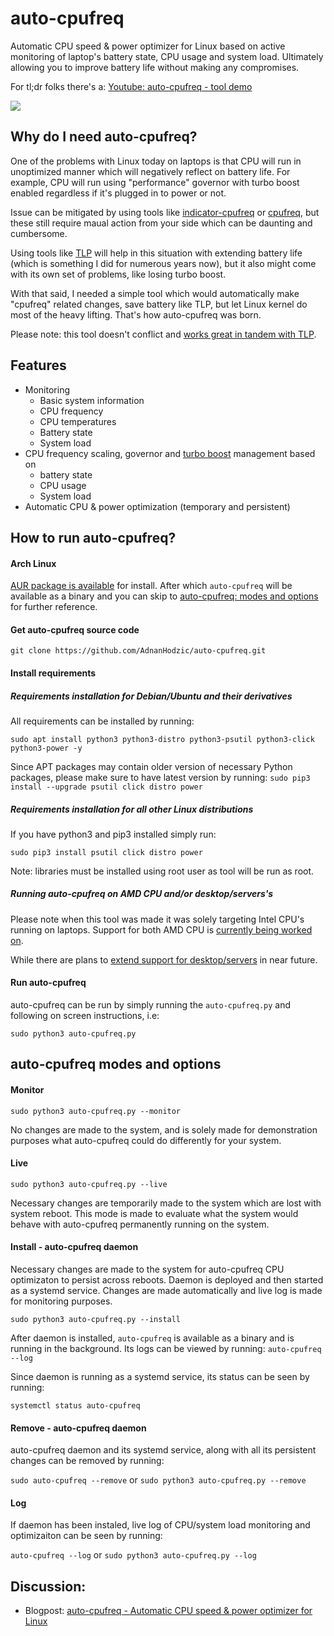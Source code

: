 # auto-cpufreq

Automatic CPU speed & power optimizer for Linux based on active monitoring of laptop's battery state, CPU usage and system load. Ultimately allowing you to improve battery life without making any compromises.

For tl;dr folks there's a: [Youtube: auto-cpufreq - tool demo](https://www.youtube.com/watch?v=QkYRpVEEIlg)

[![](http://img.youtube.com/vi/QkYRpVEEIlg/0.jpg)](http://www.youtube.com/watch?v=QkYRpVEEIlg"")


## Why do I need auto-cpufreq?

One of the problems with Linux today on laptops is that CPU will run in unoptimized manner which will negatively reflect on battery life. For example, CPU will run using "performance" governor with turbo boost enabled regardless if it's plugged in to power or not.

Issue can be mitigated by using tools like [indicator-cpufreq](https://itsfoss.com/cpufreq-ubuntu/) or [cpufreq](https://github.com/konkor/cpufreq), but these still require maual action from your side which can be daunting and cumbersome.

Using tools like [TLP](https://github.com/linrunner/TLP) will help in this situation with extending battery life (which is something I did for numerous years now), but it also might come with its own set of problems, like losing turbo boost.

With that said, I needed a simple tool which would automatically make "cpufreq" related changes, save battery like TLP, but let Linux kernel do most of the heavy lifting. That's how auto-cpufreq was born.

Please note: this tool doesn't conflict and [works great in tandem with TLP](https://www.reddit.com/r/linux/comments/ejxx9f/github_autocpufreq_automatic_cpu_speed_power/fd4y36k/).

## Features

* Monitoring 
  * Basic system information
  * CPU frequency
  * CPU temperatures
  * Battery state
  * System load
* CPU frequency scaling, governor and [turbo boost](https://en.wikipedia.org/wiki/Intel_Turbo_Boost) management based on
  * battery state
  * CPU usage
  * System load
* Automatic CPU & power optimization (temporary and persistent)

## How to run auto-cpufreq?

#### Arch Linux

[AUR package is available](https://aur.archlinux.org/packages/auto-cpufreq-git/) for install. After which `auto-cpufreq` will be available as a binary and you can skip to [auto-cpufreq: modes and options](https://github.com/AdnanHodzic/auto-cpufreq#auto-cpufreq-modes-and-options) for further reference.

#### Get auto-cpufreq source code

`git clone https://github.com/AdnanHodzic/auto-cpufreq.git`

#### Install requirements

##### Requirements installation for Debian/Ubuntu and their derivatives

All requirements can be installed by running:

`sudo apt install python3 python3-distro python3-psutil python3-click python3-power -y`

Since APT packages may contain older version of necessary Python packages, please make sure to have latest version by running:
`sudo pip3 install --upgrade psutil click distro power`

##### Requirements installation for all other Linux distributions

If you have python3 and pip3 installed simply run:

`sudo pip3 install psutil click distro power`

Note: libraries must be installed using root user as tool will be run as root.

##### Running auto-cpufreq on AMD CPU and/or desktop/servers's

Please note when this tool was made it was solely targeting Intel CPU's running on laptops. Support for both AMD CPU is [currently being worked on](https://github.com/AdnanHodzic/auto-cpufreq/issues/17). 

While there are plans to [extend support for desktop/servers](https://www.reddit.com/r/linux/comments/ejxx9f/github_autocpufreq_automatic_cpu_speed_power/fd5nodm/) in near future. 

#### Run auto-cpufreq

auto-cpufreq can be run by simply running the `auto-cpufreq.py` and following on screen instructions, i.e:

`sudo python3 auto-cpufreq.py`

## auto-cpufreq modes and options

#### Monitor

`sudo python3 auto-cpufreq.py --monitor`

No changes are made to the system, and is solely made for demonstration purposes what auto-cpufreq could do differently for your system.

#### Live

`sudo python3 auto-cpufreq.py --live`

Necessary changes are temporarily made to the system which are lost with system reboot. This mode is made to evaluate what the system would behave with auto-cpufreq permanently running on the system.

#### Install - auto-cpufreq daemon

Necessary changes are made to the system for auto-cpufreq CPU optimizaton to persist across reboots. Daemon is deployed and then started as a systemd service. Changes are made automatically and live log is made for monitoring purposes.

`sudo python3 auto-cpufreq.py --install`

After daemon is installed, `auto-cpufreq` is available as a binary and is running in the background. Its logs can be viewed by running: `auto-cpufreq --log`

Since daemon is running as a systemd service, its status can be seen by running:

`systemctl status auto-cpufreq`

#### Remove - auto-cpufreq daemon

auto-cpufreq daemon and its systemd service, along with all its persistent changes can be removed by running:

`sudo auto-cpufreq --remove`
or
`sudo python3 auto-cpufreq.py --remove`

#### Log

If daemon has been instaled, live log of CPU/system load monitoring and optimizaiton can be seen by running:

`auto-cpufreq --log`
or `sudo python3 auto-cpufreq.py --log`

## Discussion:

* Blogpost: [auto-cpufreq - Automatic CPU speed & power optimizer for Linux](http://foolcontrol.org/?p=3124)

